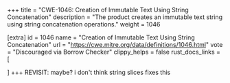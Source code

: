 +++
title = "CWE-1046: Creation of Immutable Text Using String Concatenation"
description	= "The product creates an immutable text string using string concatenation operations."
weight = 1046

[extra]
id = 1046
name = "Creation of Immutable Text Using String Concatenation"
url = "https://cwe.mitre.org/data/definitions/1046.html"
vote = "Discouraged via Borrow Checker"
clippy_helps = false
rust_docs_links = [
	
]
+++
REVISIT: maybe? i don't think string slices fixes this
